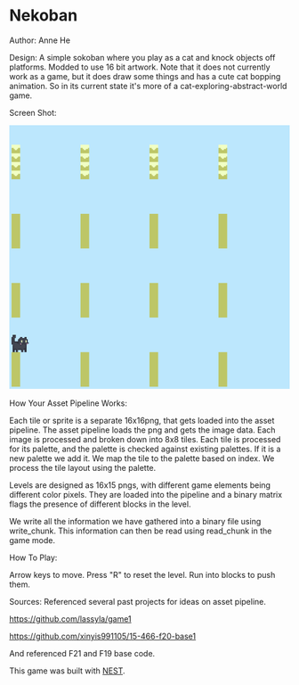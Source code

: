 # Nekoban

Author: Anne He

Design: A simple sokoban where you play as a cat and knock objects off platforms. Modded to use 16 bit artwork.
Note that it does not currently work as a game, but it does draw some things and has a cute cat bopping animation. So in its current state it's more of a cat-exploring-abstract-world game.

Screen Shot:

![Screen Shot](screenshot2.png)

How Your Asset Pipeline Works:

Each tile or sprite is a separate 16x16png, that gets loaded into the asset pipeline. The asset pipeline loads the png and gets the image data.
Each image is processed and broken down into 8x8 tiles. Each tile is processed for its palette, and the palette is checked against existing palettes.
If it is a new palette we add it. We map the tile to the palette based on index. We process the tile layout using the palette. 

Levels are designed as 16x15 pngs, with different game elements being different color pixels. They are loaded into the pipeline and a binary matrix flags the presence of different blocks in the level.

We write all the information we have gathered into a binary file using write_chunk. This information can then be read using read_chunk in the game mode.

How To Play:

Arrow keys to move. Press "R" to reset the level. Run into blocks to push them.

Sources: Referenced several past projects for ideas on asset pipeline.

https://github.com/lassyla/game1

https://github.com/xinyis991105/15-466-f20-base1

And referenced F21 and F19 base code.

This game was built with [NEST](NEST.md).


